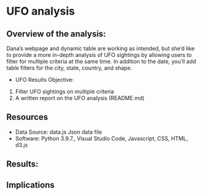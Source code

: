 # UFO analysis

## Overview of the analysis:

Dana’s webpage and dynamic table are working as intended, but she’d like to provide a more in-depth analysis of UFO sightings by allowing users to filter for multiple criteria at the same time. In addition to the date, you’ll add table filters for the city, state, country, and shape.

- UFO Results Objective:
1. Filter UFO sightings on multiple criteria
2. A written report on the UFO analysis (README.md)




## Resources

- Data Source: data.js Json data file
- Software: Python 3.9.7., Visual Studio Code, Javascript, CSS, HTML, d3.js

## Results:

## Implications




